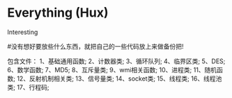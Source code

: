 # Everything (Hux)
Interesting

#没有想好要放些什么东西，就把自己的一些代码放上来做备份把!

包含文件：
1、基础通用函数;
2、计数器类;
3、循环队列;
4、临界区类;
5、DES;
6、数学函数;
7、MD5;
8、互斥量类;
9、wmi相关函数;
10、进程类;
11、随机函数;
12、反射机制相关类;
13、信号量类;
14、socket类;
15、线程类;
16、线程池类;
17、行程码;
